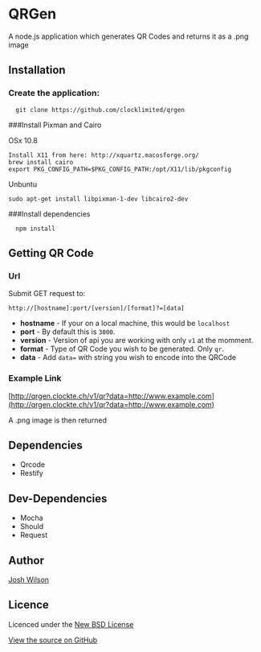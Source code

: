 # QRGen
A node.js application which generates QR Codes and returns it as a .png image

## Installation

### Create the application:
```
  git clone https://github.com/clocklimited/qrgen
```

###Install Pixman and Cairo

OSx 10.8
```
Install X11 from here: http://xquartz.macosforge.org/
brew install cairo
export PKG_CONFIG_PATH=$PKG_CONFIG_PATH:/opt/X11/lib/pkgconfig
```

Unbuntu
```
sudo apt-get install libpixman-1-dev libcairo2-dev
```

###Install dependencies
```
  npm install
```

## Getting QR Code

### Url

Submit GET request to:
```
http://[hostname]:port/[version]/[format]?=[data]
```
- **hostname** - If your on a local machine, this would be `localhost`
- **port** - By default this is `3000`.
- **version** - Version of api you are working with only `v1` at the momment.
- **format** - Type of QR Code you wish to be generated. Only `qr`.
- **data** - Add `data=` with string you wish to encode into the QRCode

### Example Link
[http://qrgen.clockte.ch/v1/qr?data=http://www.example.com](http://qrgen.clockte.ch/v1/qr?data=http://www.example.com)

A .png image is then returned

## Dependencies

- Qrcode
- Restify

## Dev-Dependencies

- Mocha
- Should
- Request

## Author
[Josh Wilson](https://github.com/joshwlsn/)

## Licence
Licenced under the [New BSD License](http://opensource.org/licenses/bsd-license.php)

[View the source on GitHub](https://github.com/clocklimited/qrgen)
